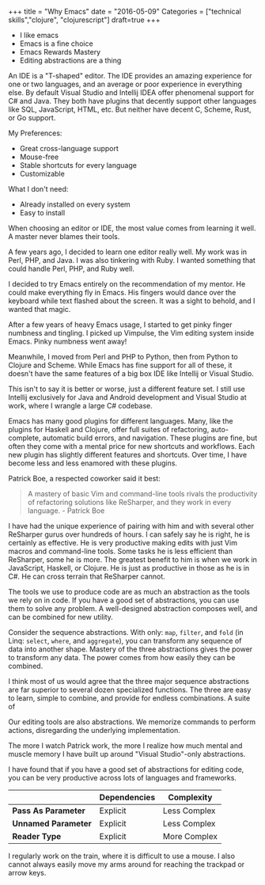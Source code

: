 +++
title = "Why Emacs"
date = "2016-05-09"
Categories = ["technical skills","clojure", "clojurescript"]
draft=true
+++

- I like emacs
- Emacs is a fine choice
- Emacs Rewards Mastery
- Editing abstractions are a thing

An IDE is a "T-shaped" editor. The IDE provides an amazing experience for one or
two languages, and an average or poor experience in everything else. By default
Visual Studio and Intellij IDEA offer phenomenal support for C# and Java. They
both have plugins that decently support other languages like SQL, JavaScript,
HTML, etc. But neither have decent C, Scheme, Rust, or Go support.

My Preferences:
* Great cross-language support
* Mouse-free
* Stable shortcuts for every language
* Customizable

What I don't need:
* Already installed on every system
* Easy to install

When choosing an editor or IDE, the most value comes from learning it well. A
master never blames their tools.

A few years ago, I decided to learn one editor really well. My work was in Perl,
PHP, and Java. I was also tinkering with Ruby. I wanted something that could
handle Perl, PHP, and Ruby well.

I decided to try Emacs entirely on the recommendation of my mentor. He could
make everything fly in Emacs. His fingers would dance over the keyboard while
text flashed about the screen. It was a sight to behold, and I wanted that
magic.

After a few years of heavy Emacs usage, I started to get pinky finger numbness
and tingling. I picked up Vimpulse, the Vim editing system inside Emacs. Pinky
numbness went away!

Meanwhile, I moved from Perl and PHP to Python, then from Python to Clojure and
Scheme. While Emacs has fine support for all of these, it doesn't have the same
features of a big box IDE like Intellij or Visual Studio.

This isn't to say it is better or worse, just a different feature set. I still
use Intellij exclusively for Java and Android development and Visual Studio at
work, where I wrangle a large C# codebase.

Emacs has many good plugins for different languages. Many, like the plugins for
Haskell and Clojure, offer full suites of refactoring, auto-complete, automatic
build errors, and navigation. These plugins are fine, but often they come with a
mental price for new shortcuts and workflows. Each new plugin has slightly
different features and shortcuts. Over time, I have become less and less
enamored with these plugins.

Patrick Boe, a respected coworker said it best:

> A mastery of basic Vim and command-line tools rivals the productivity of
> refactoring solutions like ReSharper, and they work in every language. -
> Patrick Boe

I have had the unique experience of pairing with him and with several other
ReSharper gurus over hundreds of hours. I can safely say he is right, he is
certainly as effective. He is very productive making edits with just Vim macros
and command-line tools. Some tasks he is less efficient than ReSharper, some he
is more. The greatest benefit to him is when we work in JavaScript, Haskell, or
Clojure. He is just as productive in those as he is in C#. He can cross terrain
that ReSharper cannot.

The tools we use to produce code are as much an abstraction as the tools we rely
on in code. If you have a good set of abstractions, you can use them to solve
any problem. A well-designed abstraction composes well, and can be combined for
new utility.

Consider the sequence abstractions. With only: ```map```, ```filter```, and
```fold``` (in Linq: ```select```, ```where```, and ```aggregate```), you can
transform any sequence of data into another shape. Mastery of the three
abstractions gives the power to transform any data. The power comes from how
easily they can be combined.

  I think most of us would agree that the three major sequence abstractions are
  far superior to several dozen specialized functions. The three are easy to
  learn, simple to combine, and provide for endless combinations. A suite of

Our editing tools are also abstractions. We memorize commands to perform
actions, disregarding the underlying implementation.

The more I watch Patrick work, the more I realize how much mental and muscle
memory I have built up around "Visual Studio"-only abstractions.

I have found that if you have a good set of abstractions for editing code, you
can be very productive across lots of languages and frameworks.


| | Dependencies | Complexity |
|-------------          |-------------- |  ------------- |
|**Pass As Parameter**  | Explicit     | Less Complex |
|**Unnamed Parameter** | Explicit     | Less Complex |
|**Reader Type**        | Explicit     | More Complex |


I regularly work on the train, where it is difficult to use a mouse. I also
cannot always easily move my arms around for reaching the trackpad or arrow
keys. 
